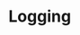 ﻿<meta name="wikd:title" content="Logging">
<meta name="wikd:name" content="pipelines-logging">
<meta name="wikd:order" content="6">
<meta name="wikd:icon" content="fas fa-plug">

# Logging